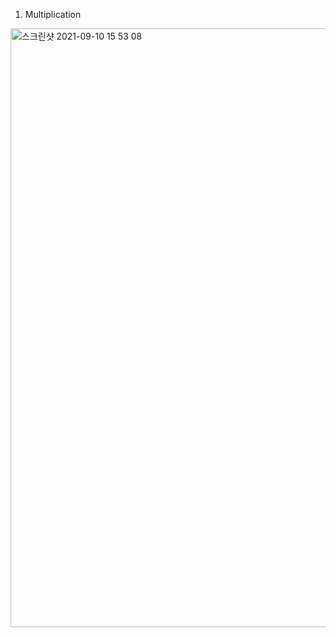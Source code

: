 1. Multiplication

<img width="958" alt="스크린샷 2021-09-10 15 53 08" src="https://user-images.githubusercontent.com/80348069/132866484-b76e5424-0f1b-434d-bb18-2dffe1231092.png">
